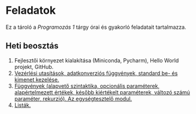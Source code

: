 # Feladatok

Ez a tároló a *Programozás 1* tárgy órai és gyakorló feladatait tartalmazza.

## Heti beosztás

1. Fejlesztői környezet kialakítása (Miniconda, Pycharm), Hello World projekt, GitHub.
1. [Vezérlési utasítások, adatkonverziós függvények, standard be- és kimenet kezelése.](./week-02/README.md)
1. [Függvények (alapvető szintaktika, opcionális paraméterek, alapértelmezett értékek, később kiértékelt paraméterek, változó számú paraméter, rekurzió). Az egységtesztelő modul.](./week-03/README.md)
1. [Listák.](./week-04/README.md)
